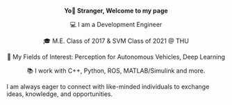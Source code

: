 <!-- <h1 align="center">Hi there, I'm June</h1> -->
<p align="center"><strong>
Yo🤘 Stranger, Welcome to my page</strong></p>
<p align="center">
💻 I am a Development Engineer</p>
<p align="center">
🎓 M.E. Class of 2017 & SVM Class of 2021 @ THU</p>
<p align="center">
💼 My Fields of Interest: Perception for Autonomous Vehicles, Deep Learning</p>
<p align="center">
📚 I work with C++, Python, ROS, MATLAB/Simulink and more.</p>

 I am always eager to connect with like-minded individuals to exchange ideas, knowledge, and opportunities.
